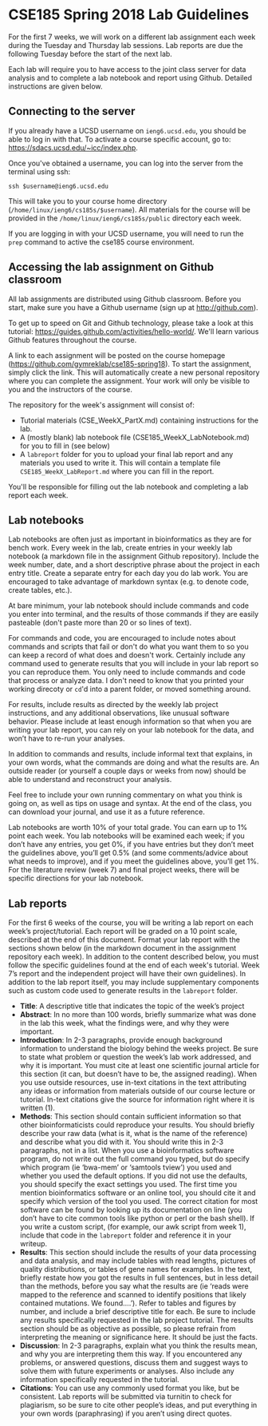 # CSE185 Spring 2018 Lab Guidelines

For the first 7 weeks, we will work on a different lab assignment each week during the Tuesday and Thursday lab sessions. Lab reports are due the following Tuesday before the start of the next lab.

Each lab will require you to have access to the joint class server for data analysis and to complete a lab notebook and report using Github. Detailed instructions are given below.

## Connecting to the server
If you already have a UCSD username on `ieng6.ucsd.edu`, you should be able to log in with that. To activate a course specific account, go to: https://sdacs.ucsd.edu/~icc/index.php.

Once you've obtained a username, you can log into the server from the terminal using ssh:
```
ssh $username@ieng6.ucsd.edu
```

This will take you to your course home directory (`/home/linux/ieng6/cs185s/$username`). All materials for the course will be provided in the `/home/linux/ieng6/cs185s/public` directory each week.

If you are logging in with your UCSD username, you will need to run the `prep` command to active the cse185 course environment.

## Accessing the lab assignment on Github classroom
All lab assignments are distributed using Github classroom. Before you start, make sure you have a Github username (sign up at http://github.com).

To get up to speed on Git and Github technology, please take a look at this tutorial: https://guides.github.com/activities/hello-world/. We'll learn various Github features throughout the course.

A link to each assignment will be posted on the course homepage (https://github.com/gymreklab/cse185-spring18). To start the assignment, simply click the link. This will automatically create a new personal repository where you can complete the assignment. Your work will only be visible to you and the instructors of the course.

The repository for the week's assignment will consist of:
* Tutorial materials (CSE_WeekX_PartX.md) containing instructions for the lab.
* A (mostly blank) lab notebook file (CSE185_WeekX_LabNotebook.md) for you to fill in (see below)
* A `labreport` folder for you to upload your final lab report and any materials you used to write it. This will contain a template file `CSE185_WeekX_LabReport.md` where you can fill in the report.

You'll be responsible for filling out the lab notebook and completing a lab report each week.

## Lab notebooks
Lab notebooks are often just as important in bioinformatics as they are for bench
work. Every week in the lab, create entries in your weekly lab notebook (a markdown file in the assignment Github repository). Include the week number, date, and a short descriptive phrase about the project in each entry title. Create a separate entry for each day you do lab work. You are encouraged to take advantage of markdown syntax (e.g. to denote code, create tables, etc.).

At bare minimum, your lab notebook should include commands and code you enter into terminal, and the results of those commands if they are easily pasteable (don't paste more than 20 or so lines of text).

For commands and code, you are encouraged to include notes about commands and scripts that fail or don't do what you want them to so you can keep a record of what does and doesn't work. Certainly include any command used to generate results that you will include in your lab report so you can reproduce them. You only need to include commands and code that process or analyze data. I don't need to know that you printed your working direcoty or `cd`'d into a parent folder, or moved something around.

For results, include results as directed by the weekly lab project instructions, and
any additional observations, like unusual software behavior. Please include at
least enough information so that when you are writing your lab report, you can
rely on your lab notebook for the data, and won’t have to re-run your analyses. 

In addition to commands and results, include informal text that explains, in your
own words, what the commands are doing and what the results are. An outside
reader (or yourself a couple days or weeks from now) should be able to understand and reconstruct your analysis.

Feel free to include your own running commentary on what you think is going on,
as well as tips on usage and syntax. At the end of the class, you can download
your journal, and use it as a future reference. 

Lab notebooks are worth 10% of your total grade. You can earn up to 1% point
each week. You lab notebooks will be examined each week; if you don’t have
any entries, you get 0%, if you have entries but they don’t meet the guidelines
above, you’ll get 0.5% (and some comments/advice about what needs to
improve), and if you meet the guidelines above, you’ll get 1%. For the literature
review (week 7) and final project weeks, there will be specific directions for your lab notebook.

## Lab reports
For the first 6 weeks of the course, you will be writing a lab report on each week’s
project/tutorial. Each report will be graded on a 10 point scale, described at the
end of this document. Format your lab report with the sections shown below (in
the markdown document in the assignment repository each week). In addition to the content
described below, you must follow the specific guidelines found at the end of each
week's tutorial. Week 7’s report and the independent project will have their own
guidelines). In addition to the lab report itself, you may include supplementary components such as custom code used to generate results in the `labreport` folder.

* **Title**:  A descriptive title that indicates the topic of the week’s project
* **Abstract**:  In no more than 100 words, briefly summarize what was done in the lab this week, what the findings were, and why they were important.
* **Introduction**:  In 2-3 paragraphs, provide enough background information to understand the biology behind the weeks project. Be sure to state what problem or question the week’s lab work addressed, and why it is important. You must cite at least one scientific journal article for this section (it can, but doesn’t have to be, the assigned reading). When you use outside resources, use in-text citations in the text attributing any ideas or information from materials outside of our course lecture or tutorial. In-text citations give the source for information right where it is written (1). 
* **Methods**: This section should contain sufficient information so that other bioinformaticists could reproduce your results. You should briefly describe your raw data (what is it, what is the name of the reference) and describe what you did with it. You should write this in 2-3 paragraphs, not in a list. When you use a bioinformatics software program, do not write out the full command you typed, but do specify which program (ie ‘bwa-mem’ or ‘samtools tview’) you used and whether you used the default options. If you did not use the defaults, you should specify the exact settings you used. The first time you mention bioinformatics
software or an online tool, you should cite it and specify which version of the tool you used. The correct citation for most software can be found by looking up its documentation on line (you don’t have to cite common tools like python or perl or the bash shell). If you write a custom script, (for example, our awk script from week 1), include that code in the `labreport` folder and reference it in your writeup.
* **Results**:  This section should include the results of your data processing and data analysis, and may include tables with read lengths, pictures of quality distributions, or tables of gene names for examples. In the text, briefly restate how you got the results in full sentences, but in less detail than the methods, before you say what the results are (ie ‘reads were mapped to the reference and scanned to identify positions that likely contained mutations. We found….’). Refer to tables and figures by number, and include a brief descriptive title for each. Be sure to include any results specifically requested in the lab project tutorial. The results section should be as objective as possible, so please refrain from interpreting the meaning or significance here. It should be just the facts. 
* **Discussion**:  In 2-3 paragraphs, explain what you think the results mean, and
why you are interpreting them this way. If you encountered any problems, or
answered questions, discuss them and suggest ways to solve them with future
experiments or analyses. Also include any information specifically requested in
the tutorial. 
* **Citations**:  You can use any commonly used format you like, but be consistent. Lab reports will be submitted via turnitin to check for plagiarism, so be sure to cite other people’s ideas, and put everything in your own words (paraphrasing) if you aren’t using direct quotes. 